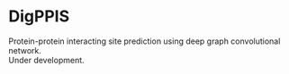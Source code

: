 # DigPPIS
Protein-protein interacting site prediction using deep graph convolutional network.  
Under development.  
